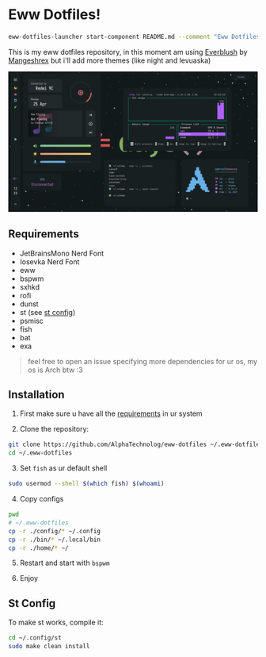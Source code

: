 # Eww Dotfiles!

```sh
eww-dotfiles-launcher start-component README.md --comment "Eww Dotfiles!"
```

This is my eww dotfiles repository, in this moment am using [Everblush](https://github.com/Everblush)
by [Mangeshrex](https://github.com/Mangeshrex) but i'll add more themes (like night and levuaska)

![preview](./misc/preview.png)

## Requirements

- JetBrainsMono Nerd Font
- Iosevka Nerd Font
- eww
- bspwm
- sxhkd
- rofi
- dunst
- st (see [st config](#st-config))
- psmisc
- fish
- bat
- exa

> feel free to open an issue specifying more dependencies for ur os, my os is Arch btw :3

## Installation

1. First make sure u have all the [requirements](#requirements) in ur system

2. Clone the repository:

```sh
git clone https://github.com/AlphaTechnolog/eww-dotfiles ~/.eww-dotfiles
cd ~/.eww-dotfiles
```

3. Set `fish` as ur default shell

```sh
sudo usermod --shell $(which fish) $(whoami)
```

4. Copy configs

```sh
pwd
# ~/.eww-dotfiles
cp -r ./config/* ~/.config
cp -r ./bin/* ~/.local/bin
cp -r ./home/* ~/
```

5. Restart and start with `bspwm`

6. Enjoy

## St Config

To make st works, compile it:

```sh
cd ~/.config/st
sudo make clean install
```
